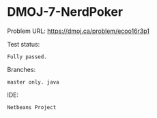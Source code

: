 # DMOJ-7-NerdPoker
Problem URL:
    https://dmoj.ca/problem/ecoo16r3p1

Test status:

    Fully passed.
    
Branches:

    master only. java
    
IDE:

    Netbeans Project
    
    

